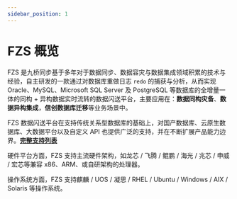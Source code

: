 ```yaml
---
sidebar_position: 1
---
```


# FZS 概览

FZS 是九桥同步基于多年对于数据同步、数据容灾与数据集成领域积累的技术与经验，自主研发的一款通过对数据库重做日志 `redo` 的捕获与分析，从而实现 Oracle、MySQL、Microsoft SQL Server 及 PostgreSQL 等数据库的全增量一体的同构 + 异构数据实时流转的数据闪送平台，主要应用在：**数据同构灾备**、**数据异构集成**，**信创数据库迁移**等业务场景中。

FZS 数据闪送平台在支持传统关系型数据库的基础上，对国产数据库、云原生数据库、大数据平台以及自定义 API 也提供广泛的支持，并在不断扩展产品能力边界。[**完整支持列表**](/intro/appendix/db-support/index.md)

硬件平台方面，FZS 支持主流硬件架构，如龙芯 / 飞腾 / 鲲鹏 / 海光 / 兆芯 / 申威 / 宏芯等兼容 x86、ARM、或自研架构的处理器。

操作系统方面，FZS 支持麒麟 / UOS / 凝思 / RHEL / Ubuntu / Windows / AIX / Solaris 等操作系统。